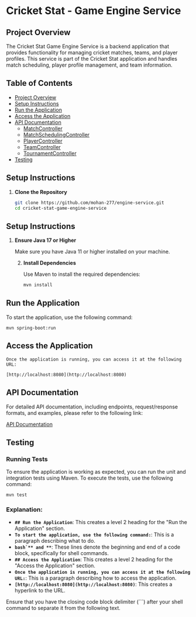 # Cricket Stat - Game Engine Service

## Project Overview

The Cricket Stat Game Engine Service is a backend application that provides functionality for managing cricket matches, teams, and player profiles. This service is part of the Cricket Stat application and handles match scheduling, player profile management, and team information.

## Table of Contents

- [Project Overview](#project-overview)
- [Setup Instructions](#setup-instructions)
- [Run the Application](#run-the-application)
- [Access the Application](#access-the-application)
- [API Documentation](#api-documentation)
    - [MatchController](#matchcontroller)
    - [MatchSchedulingController](#matchschedulingcontroller)
    - [PlayerController](#playercontroller)
    - [TeamController](#teamcontroller)
    - [TournamentController](#tournamentcontroller)
- [Testing](#testing)

## Setup Instructions

1. **Clone the Repository**

   ```bash
   git clone https://github.com/mohan-277/engine-service.git
   cd cricket-stat-game-engine-service

## Setup Instructions

1. **Ensure Java 17 or Higher**

   Make sure you have Java 11 or higher installed on your machine.

   2. **Install Dependencies**

      Use Maven to install the required dependencies:

      ```bash
      mvn install

## Run the Application

To start the application, use the following command:

    mvn spring-boot:run

 


## Access the Application
    
    Once the application is running, you can access it at the following URL:
    
    [http://localhost:8080](http://localhost:8080)



## API Documentation

For detailed API documentation, including endpoints, request/response formats, and examples, please refer to the following link:

[API Documentation](https://documenter.getpostman.com/view/37740341/2sAXqp8iQv)


## Testing

### Running Tests

To ensure the application is working as expected, you can run the unit and integration tests using Maven. To execute the tests, use the following command:
 
    mvn test


### Explanation:
- **`## Run the Application`**: This creates a level 2 heading for the "Run the Application" section.
- **`To start the application, use the following command:`**: This is a paragraph describing what to do.
- **````bash`** and **````**: These lines denote the beginning and end of a code block, specifically for shell commands.
- **`## Access the Application`**: This creates a level 2 heading for the "Access the Application" section.
- **`Once the application is running, you can access it at the following URL:`**: This is a paragraph describing how to access the application.
- **`[http://localhost:8080](http://localhost:8080)`**: This creates a hyperlink to the URL.

Ensure that you have the closing code block delimiter (```) after your shell command to separate it from the following text.


